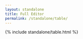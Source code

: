 ```yaml
---
layout: standalone
title: Full Editor
permalink: /standalone/table/
---
```


{% include standalone/table.html %}
